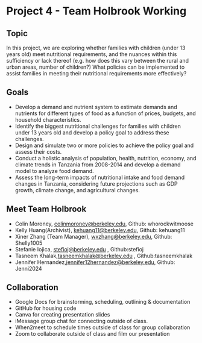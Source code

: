 # Project 4 - Team Holbrook Working


## Topic
In this project, we are exploring whether families with children (under 13 years old) meet nutritional requirements, and the nuances within this sufficiency or lack thereof (e.g. how does this vary between the rural and urban areas, number of children?) What policies can be implemented to assist families in meeting their nutritional requirements more effectively?

## Goals
- Develop a demand and nutrient system to estimate demands and nutrients for different types of food as a function of prices, budgets, and household characteristics.
- Identify the biggest nutritional challenges for families with children under 13 years old and develop a policy goal to address these challenges.
- Design and simulate two or more policies to achieve the policy goal and assess their costs.
- Conduct a holistic analysis of population, health, nutrition, economy, and climate trends in Tanzania from 2008-2014 and develop a demand model to analyze food demand.
- Assess the long-term impacts of nutritional intake and food demand changes in Tanzania, considering future projections such as GDP growth, climate change, and agricultural changes.

## Meet Team Holbrook 
- Colin Moroney, colinmoroney@berkeley.edu, Github: whorockwitmoose
- Kelly Huang(Archivist), kehuang11@berkeley.edu, Github: kehuang11
- Xiner Zhang (Team Manager), wxzhang@berkeley.edu, Github: Shelly1005
- Stefanie Iojica, stefioj@berkeley.edu , Github:stefioj
- Tasneem Khalak,tasneemkhalak@berkeley.edu , Github:tasneemkhalak
- Jennifer Hernandez,jennifer12hernandez@berkeley.edu, Github: Jenni2024

## Collaboration
- Google Docs for brainstorming, scheduling, outlining & documentation
- GitHub for housing code
- Canva for creating presentation slides
- iMessage group chat for connecting outside of class.
- When2meet to schedule times outside of class for group collaboration
- Zoom to collaborate outside of class and film our presentation
